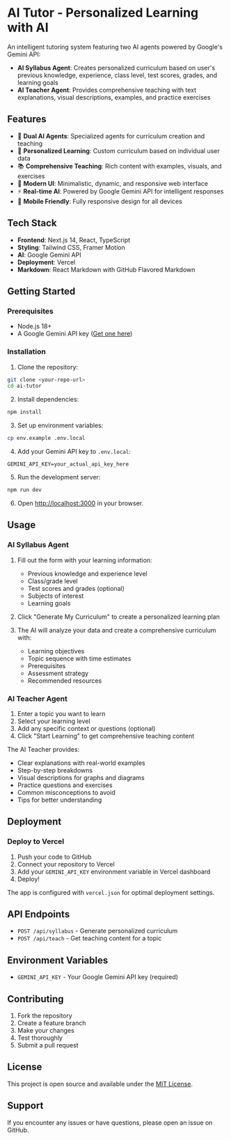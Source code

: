 # AI Tutor - Personalized Learning with AI

An intelligent tutoring system featuring two AI agents powered by Google's Gemini API:

- **AI Syllabus Agent**: Creates personalized curriculum based on user's previous knowledge, experience, class level, test scores, grades, and learning goals
- **AI Teacher Agent**: Provides comprehensive teaching with text explanations, visual descriptions, examples, and practice exercises

## Features

- 🤖 **Dual AI Agents**: Specialized agents for curriculum creation and teaching
- 🎯 **Personalized Learning**: Custom curriculum based on individual user data
- 📚 **Comprehensive Teaching**: Rich content with examples, visuals, and exercises
- 🎨 **Modern UI**: Minimalistic, dynamic, and responsive web interface
- ⚡ **Real-time AI**: Powered by Google Gemini API for intelligent responses
- 📱 **Mobile Friendly**: Fully responsive design for all devices

## Tech Stack

- **Frontend**: Next.js 14, React, TypeScript
- **Styling**: Tailwind CSS, Framer Motion
- **AI**: Google Gemini API
- **Deployment**: Vercel
- **Markdown**: React Markdown with GitHub Flavored Markdown

## Getting Started

### Prerequisites

- Node.js 18+ 
- A Google Gemini API key ([Get one here](https://makersuite.google.com/app/apikey))

### Installation

1. Clone the repository:
```bash
git clone <your-repo-url>
cd ai-tutor
```

2. Install dependencies:
```bash
npm install
```

3. Set up environment variables:
```bash
cp env.example .env.local
```

4. Add your Gemini API key to `.env.local`:
```
GEMINI_API_KEY=your_actual_api_key_here
```

5. Run the development server:
```bash
npm run dev
```

6. Open [http://localhost:3000](http://localhost:3000) in your browser.

## Usage

### AI Syllabus Agent

1. Fill out the form with your learning information:
   - Previous knowledge and experience level
   - Class/grade level
   - Test scores and grades (optional)
   - Subjects of interest
   - Learning goals

2. Click "Generate My Curriculum" to create a personalized learning plan

3. The AI will analyze your data and create a comprehensive curriculum with:
   - Learning objectives
   - Topic sequence with time estimates
   - Prerequisites
   - Assessment strategy
   - Recommended resources

### AI Teacher Agent

1. Enter a topic you want to learn
2. Select your learning level
3. Add any specific context or questions (optional)
4. Click "Start Learning" to get comprehensive teaching content

The AI Teacher provides:
- Clear explanations with real-world examples
- Step-by-step breakdowns
- Visual descriptions for graphs and diagrams
- Practice questions and exercises
- Common misconceptions to avoid
- Tips for better understanding

## Deployment

### Deploy to Vercel

1. Push your code to GitHub
2. Connect your repository to Vercel
3. Add your `GEMINI_API_KEY` environment variable in Vercel dashboard
4. Deploy!

The app is configured with `vercel.json` for optimal deployment settings.

## API Endpoints

- `POST /api/syllabus` - Generate personalized curriculum
- `POST /api/teach` - Get teaching content for a topic

## Environment Variables

- `GEMINI_API_KEY` - Your Google Gemini API key (required)

## Contributing

1. Fork the repository
2. Create a feature branch
3. Make your changes
4. Test thoroughly
5. Submit a pull request

## License

This project is open source and available under the [MIT License](LICENSE).

## Support

If you encounter any issues or have questions, please open an issue on GitHub.
